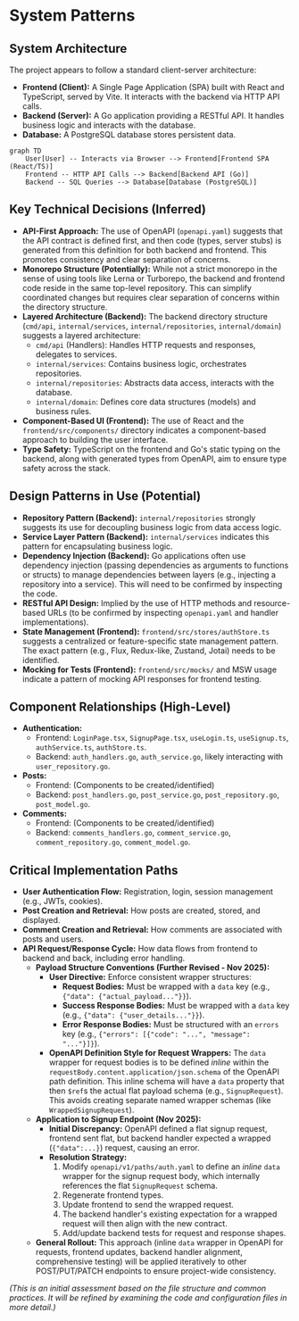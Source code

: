 # System Patterns

## System Architecture

The project appears to follow a standard client-server architecture:

- **Frontend (Client):** A Single Page Application (SPA) built with React and TypeScript, served by Vite. It interacts with the backend via HTTP API calls.
- **Backend (Server):** A Go application providing a RESTful API. It handles business logic and interacts with the database.
- **Database:** A PostgreSQL database stores persistent data.

```mermaid
graph TD
    User[User] -- Interacts via Browser --> Frontend[Frontend SPA (React/TS)]
    Frontend -- HTTP API Calls --> Backend[Backend API (Go)]
    Backend -- SQL Queries --> Database[Database (PostgreSQL)]
```

## Key Technical Decisions (Inferred)

- **API-First Approach:** The use of OpenAPI (`openapi.yaml`) suggests that the API contract is defined first, and then code (types, server stubs) is generated from this definition for both backend and frontend. This promotes consistency and clear separation of concerns.
- **Monorepo Structure (Potentially):** While not a strict monorepo in the sense of using tools like Lerna or Turborepo, the backend and frontend code reside in the same top-level repository. This can simplify coordinated changes but requires clear separation of concerns within the directory structure.
- **Layered Architecture (Backend):** The backend directory structure (`cmd/api`, `internal/services`, `internal/repositories`, `internal/domain`) suggests a layered architecture:
    - `cmd/api` (Handlers): Handles HTTP requests and responses, delegates to services.
    - `internal/services`: Contains business logic, orchestrates repositories.
    - `internal/repositories`: Abstracts data access, interacts with the database.
    - `internal/domain`: Defines core data structures (models) and business rules.
- **Component-Based UI (Frontend):** The use of React and the `frontend/src/components/` directory indicates a component-based approach to building the user interface.
- **Type Safety:** TypeScript on the frontend and Go's static typing on the backend, along with generated types from OpenAPI, aim to ensure type safety across the stack.

## Design Patterns in Use (Potential)

- **Repository Pattern (Backend):** `internal/repositories` strongly suggests its use for decoupling business logic from data access logic.
- **Service Layer Pattern (Backend):** `internal/services` indicates this pattern for encapsulating business logic.
- **Dependency Injection (Backend):** Go applications often use dependency injection (passing dependencies as arguments to functions or structs) to manage dependencies between layers (e.g., injecting a repository into a service). This will need to be confirmed by inspecting the code.
- **RESTful API Design:** Implied by the use of HTTP methods and resource-based URLs (to be confirmed by inspecting `openapi.yaml` and handler implementations).
- **State Management (Frontend):** `frontend/src/stores/authStore.ts` suggests a centralized or feature-specific state management pattern. The exact pattern (e.g., Flux, Redux-like, Zustand, Jotai) needs to be identified.
- **Mocking for Tests (Frontend):** `frontend/src/mocks/` and MSW usage indicate a pattern of mocking API responses for frontend testing.

## Component Relationships (High-Level)

- **Authentication:**
    - Frontend: `LoginPage.tsx`, `SignupPage.tsx`, `useLogin.ts`, `useSignup.ts`, `authService.ts`, `authStore.ts`.
    - Backend: `auth_handlers.go`, `auth_service.go`, likely interacting with `user_repository.go`.
- **Posts:**
    - Frontend: (Components to be created/identified)
    - Backend: `post_handlers.go`, `post_service.go`, `post_repository.go`, `post_model.go`.
- **Comments:**
    - Frontend: (Components to be created/identified)
    - Backend: `comments_handlers.go`, `comment_service.go`, `comment_repository.go`, `comment_model.go`.

## Critical Implementation Paths

- **User Authentication Flow:** Registration, login, session management (e.g., JWTs, cookies).
- **Post Creation and Retrieval:** How posts are created, stored, and displayed.
- **Comment Creation and Retrieval:** How comments are associated with posts and users.
- **API Request/Response Cycle:** How data flows from frontend to backend and back, including error handling.
    - **Payload Structure Conventions (Further Revised - Nov 2025):**
        - **User Directive:** Enforce consistent wrapper structures:
            - **Request Bodies:** Must be wrapped with a `data` key (e.g., `{"data": {"actual_payload..."}}`).
            - **Success Response Bodies:** Must be wrapped with a `data` key (e.g., `{"data": {"user_details..."}}`).
            - **Error Response Bodies:** Must be structured with an `errors` key (e.g., `{"errors": [{"code": "...", "message": "..."}]}`).
        - **OpenAPI Definition Style for Request Wrappers:** The `data` wrapper for request bodies is to be defined *inline* within the `requestBody.content.application/json.schema` of the OpenAPI path definition. This inline schema will have a `data` property that then `$ref`s the actual flat payload schema (e.g., `SignupRequest`). This avoids creating separate named wrapper schemas (like `WrappedSignupRequest`).
    - **Application to Signup Endpoint (Nov 2025):**
        - **Initial Discrepancy:** OpenAPI defined a flat signup request, frontend sent flat, but backend handler expected a wrapped (`{"data":...}`) request, causing an error.
        - **Resolution Strategy:**
            1. Modify `openapi/v1/paths/auth.yaml` to define an *inline* `data` wrapper for the signup request body, which internally references the flat `SignupRequest` schema.
            2. Regenerate frontend types.
            3. Update frontend to send the wrapped request.
            4. The backend handler's existing expectation for a wrapped request will then align with the new contract.
            5. Add/update backend tests for request and response shapes.
    - **General Rollout:** This approach (inline `data` wrapper in OpenAPI for requests, frontend updates, backend handler alignment, comprehensive testing) will be applied iteratively to other POST/PUT/PATCH endpoints to ensure project-wide consistency.

*(This is an initial assessment based on the file structure and common practices. It will be refined by examining the code and configuration files in more detail.)*
